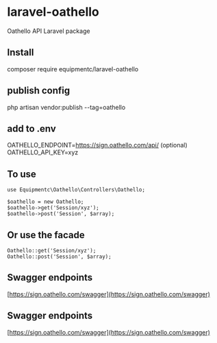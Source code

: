 # laravel-oathello
Oathello API Laravel package

## Install
composer require equipmentc/laravel-oathello

## publish config
php artisan vendor:publish --tag=oathello

## add to .env
OATHELLO_ENDPOINT=https://sign.oathello.com/api/  (optional)  
OATHELLO_API_KEY=xyz

## To use
```
use Equipmentc\Oathello\Controllers\Oathello;

$oathello = new Oathello;
$oathello->get('Session/xyz');
$oathello->post('Session', $array);
```

## Or use the facade
```
Oathello::get('Session/xyz');
Oathello::post('Session', $array);
```

## Swagger endpoints
[https://sign.oathello.com/swagger](https://sign.oathello.com/swagger)

## Swagger endpoints
[https://sign.oathello.com/swagger](https://sign.oathello.com/swagger)
